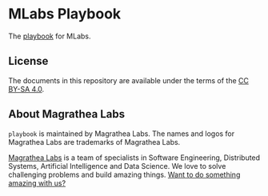 # MLabs Playbook

The [playbook](http://playbook.magrathealabs.com/) for MLabs.

## License

The documents in this repository are available under the terms of the [CC BY-SA 4.0](https://creativecommons.org/licenses/by-sa/4.0/).

## About Magrathea Labs

`playbook` is maintained by Magrathea Labs. The names and logos for Magrathea Labs are trademarks of Magrathea Labs.

[Magrathea Labs](http://www.magrathealabs.com/) is a team of specialists in Software Engineering, Distributed Systems, Artificial Intelligence and Data Science. We love to solve challenging problems and build amazing things. [Want to do something amazing with us?](mailto:contact@magrathealabs.com)